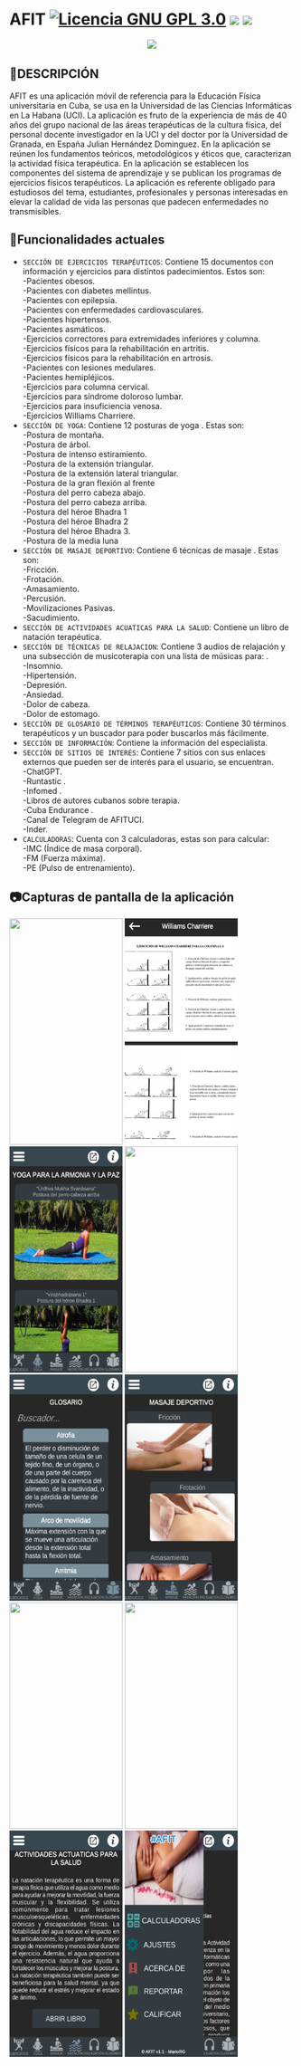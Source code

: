
<h1 align="left"> AFIT 
<a href="https://www.gnu.org/licenses/gpl-3.0.html"><img src="https://img.shields.io/badge/License-GPLv3-blue.svg" alt="Licencia GNU GPL 3.0"></a>
<img src="https://img.shields.io/badge/STATUS-COMPLETADO-green">
<a href="https://unity.com/"><img src="https://img.shields.io/badge/Unity-2019.3.3f1-blue.svg?logo=unity"></a>
</h1>
<p align="center">
<img src="https://github.com/1MarioRG3/AFIT/assets/133591669/e6c8e2a2-bf23-4652-a9c6-6f11f283e2b4">
</p>

## :page_facing_up:DESCRIPCIÓN 
AFIT es una aplicación móvil de referencia para la Educación Física universitaria en Cuba, se usa en la Universidad de las Ciencias Informáticas en La Habana (UCI). 
La aplicación es fruto de la experiencia de más de 40 años del grupo nacional de las áreas terapéuticas de la cultura física,  del personal docente investigador en la UCI  y del doctor por la Universidad de Granada, en España Julian Hernández Dominguez. 
En la aplicación se reúnen los fundamentos teóricos, metodológicos y éticos que, caracterizan la actividad física terapéutica. 
En la aplicación se establecen los componentes del sistema de aprendizaje y se publican los programas de ejercicios físicos terapéuticos. 
La aplicación es referente obligado para estudiosos del tema, estudiantes,  profesionales y personas interesadas en elevar la calidad de vida las personas que padecen enfermedades no transmisibles. 

## :calling:Funcionalidades actuales
- `SECCIÓN DE EJERCICIOS TERAPÉUTICOS`:
  Contiene 15 documentos con información y ejercicios para distintos padecimientos. Estos son:<br>
	  -Pacientes obesos.<br>
	  -Pacientes con diabetes mellintus.<br>
	  -Pacientes con epilepsia.<br>
	  -Pacientes con enfermedades cardiovasculares.<br>
	  -Pacientes hipertensos.<br>
	  -Pacientes asmáticos.<br>
    -Ejercicios correctores para extremidades inferiores y columna.<br>
    -Ejercicios físicos para la rehabilitación en artritis.<br>
	  -Ejercicios físicos para la rehabilitación en artrosis.<br>
    -Pacientes con lesiones medulares.<br>
    -Pacientes hemipléjicos.<br>
    -Ejercicios para columna cervical.<br>
    -Ejercicios para síndrome doloroso lumbar.<br>
    -Ejercicios para insuficiencia venosa.<br>
    -Ejercicios Williams Charriere.<br>
- `SECCIÓN DE YOGA`:
  Contiene 12 posturas de yoga . Estas son:<br>
-Postura de montaña.<br>
-Postura de árbol.<br>
-Postura de intenso estiramiento.<br>
-Postura de la extensión triangular.<br>
-Postura de la extensión lateral triangular.<br>
-Postura de la gran flexión al frente<br>
-Postura del perro cabeza abajo.<br>
-Postura del perro cabeza arriba.<br>
-Postura del héroe Bhadra 1<br>
-Postura del héroe Bhadra 2<br>
-Postura del héroe Bhadra 3.<br>
-Postura de la media luna<br>
- `SECCIÓN DE MASAJE DEPORTIVO`:
  Contiene 6 técnicas de masaje . Estas son:<br>
-Fricción.<br>
-Frotación.<br>
-Amasamiento.<br>
-Percusión. <br>
-Movilizaciones Pasivas.<br>
-Sacudimiento. <br>
- `SECCIÓN DE ACTIVIDADES ACUATICAS PARA LA SALUD`: Contiene un libro de natación terapéutica.
- `SECCIÓN DE TÉCNICAS DE RELAJACION`: Contiene 3 audios de relajación y una subsección de musicoterapia con una lista de músicas para: .<br>
-Insomnio.<br>
-Hipertensión.<br>
-Depresión.<br>
-Ansiedad. <br>
-Dolor de cabeza.<br>
-Dolor de estomago.<br>
- `SECCIÓN DE GLOSARIO DE TÉRMINOS TERAPÉUTICOS`: Contiene 30 términos terapéuticos y un buscador para poder buscarlos más fácilmente.
- `SECCIÓN DE INFORMACIÓN`: Contiene la información del especialista.
- `SECCIÓN DE SITIOS DE INTERÉS`: Contiene 7 sitios con sus enlaces externos que pueden ser de interés para el usuario, se encuentran.<br>
-ChatGPT.<br>
-Runtastic .<br>
-Infomed .<br>
-Libros de autores cubanos sobre terapia.<br>
-Cuba Endurance .<br>
-Canal de Telegram de AFITUCI.<br>
-Inder.<br>
- `CALCULADORAS`: Cuenta con 3 calculadoras, estas son para calcular: <br>
-IMC (Índice de masa corporal).<br>
-FM (Fuerza máxima).<br>
-PE (Pulso de entrenamiento).<br>

## :camera:Capturas de pantalla de la aplicación
<p>
<img aling="left" src="Screenshots/Ejercicios Terapéuticos.png" width="200" height="400">
<img aling="left" src="Screenshots/Documentos.png" width="200" height="400">
<img aling="left" src="Screenshots/Yoga.png" width="200" height="400">
<img aling="left" src="Screenshots/Tecnicas de relajación.png" width="200" height="400">
<img aling="left" src="Screenshots/Glosario.png" width="200" height="400">
<img aling="left" src="Screenshots/Masaje Deportivo.png" width="200" height="400">
<img aling="left" src="Screenshots/Sitiós de interes.png" width="200" height="400">
<img aling="left" src="Screenshots/Información.png" width="200" height="400">
<img aling="left" src="Screenshots/Actividades Actuaticas para la salud.png" width="200" height="400">
<img aling="left" src="Screenshots/Barra lateral.png" width="200" height="400">
</p>
  


